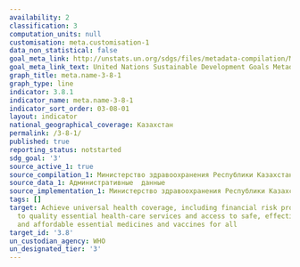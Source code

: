 ```yaml
---
availability: 2
classification: 3
computation_units: null
customisation: meta.customisation-1
data_non_statistical: false
goal_meta_link: http://unstats.un.org/sdgs/files/metadata-compilation/Metadata-Goal-3.pdf
goal_meta_link_text: United Nations Sustainable Development Goals Metadata (pdf 865kB)
graph_title: meta.name-3-8-1
graph_type: line
indicator: 3.8.1
indicator_name: meta.name-3-8-1
indicator_sort_order: 03-08-01
layout: indicator
national_geographical_coverage: Казахстан
permalink: /3-8-1/
published: true
reporting_status: notstarted
sdg_goal: '3'
source_active_1: true
source_compilation_1: Министерство здравоохранения Республики Казахстан
source_data_1: Административные  данные
source_implementation_1: Министерство здравоохранения Республики Казахстан
tags: []
target: Achieve universal health coverage, including financial risk protection, access
  to quality essential health-care services and access to safe, effective, quality
  and affordable essential medicines and vaccines for all
target_id: '3.8'
un_custodian_agency: WHO
un_designated_tier: '3'
---
```

